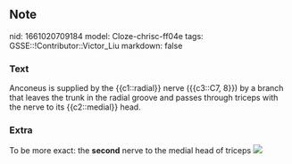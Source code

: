 ## Note
nid: 1661020709184
model: Cloze-chrisc-ff04e
tags: GSSE::!Contributor::Victor_Liu
markdown: false

### Text
Anconeus is supplied by the {{c1::radial}} nerve ({{c3::C7, 8}}) by a branch that leaves the trunk in the radial groove and passes through triceps with the nerve to its {{c2::medial}} head.

### Extra
To be more exact: the <b>second</b> nerve to the medial head of
triceps <img src=
"paste-9b95f8f623ac80b0157f8c4d0cecf1bb1240b2a1.jpg">
